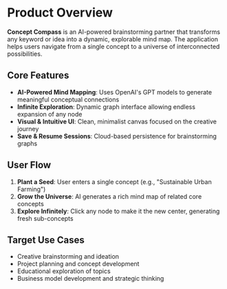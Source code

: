 # Product Overview

**Concept Compass** is an AI-powered brainstorming partner that transforms any keyword or idea into a dynamic, explorable mind map. The application helps users navigate from a single concept to a universe of interconnected possibilities.

## Core Features

- **AI-Powered Mind Mapping**: Uses OpenAI's GPT models to generate meaningful conceptual connections
- **Infinite Exploration**: Dynamic graph interface allowing endless expansion of any node
- **Visual & Intuitive UI**: Clean, minimalist canvas focused on the creative journey
- **Save & Resume Sessions**: Cloud-based persistence for brainstorming graphs

## User Flow

1. **Plant a Seed**: User enters a single concept (e.g., "Sustainable Urban Farming")
2. **Grow the Universe**: AI generates a rich mind map of related core concepts
3. **Explore Infinitely**: Click any node to make it the new center, generating fresh sub-concepts

## Target Use Cases

- Creative brainstorming and ideation
- Project planning and concept development
- Educational exploration of topics
- Business model development and strategic thinking